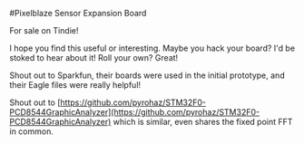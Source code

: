#Pixelblaze Sensor Expansion Board

For sale on Tindie!

I hope you find this useful or interesting. Maybe you hack your board? I'd be stoked to hear about it! Roll your own? Great!

Shout out to Sparkfun, their boards were used in the initial prototype, and their Eagle files were really helpful!

Shout out to [https://github.com/pyrohaz/STM32F0-PCD8544GraphicAnalyzer](https://github.com/pyrohaz/STM32F0-PCD8544GraphicAnalyzer) which is similar, even shares the fixed point FFT in common.